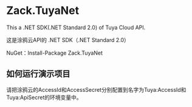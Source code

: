 # Zack.TuyaNet

This a .NET SDK(.NET Standard 2.0) of Tuya Cloud API.


这是涂鸦云API的 .NET SDK（.NET Standard 2.0）

NuGet：Install-Package Zack.TuyaNet

## 如何运行演示项目
请把涂鸦云的AccessId和AccessSecret分别配置到名字为Tuya:AccessId和Tuya:ApiSecret的环境变量中。